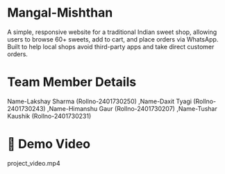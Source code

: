 # Mangal-Mishthan
A simple, responsive website for a traditional Indian sweet shop, allowing users to browse 60+ sweets, add to cart, and place orders via WhatsApp. Built to help local shops avoid third-party apps and take direct customer orders.
# Team Member Details
Name-Lakshay Sharma (Rollno-2401730250)
,Name-Daxit Tyagi (Rollno-2401730243)
,Name-Himanshu Gaur (Rollno-2401730207)
,Name-Tushar Kaushik  (Rollno-2401730231)
# 🎥 Demo Video
project_video.mp4
